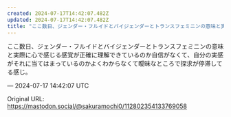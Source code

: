 ```yaml
---
created: 2024-07-17T14:42:07.482Z
updated: 2024-07-17T14:42:07.482Z
title: "ここ数日、ジェンダー・フルイドとバイジェンダーとトランスフェミニンの意味と実際に心で感じる感覚が正確に理解できているのか自信がなくて、自分の実感がそれに当てはま[...]"
---
```


<p>ここ数日、ジェンダー・フルイドとバイジェンダーとトランスフェミニンの意味と実際に心で感じる感覚が正確に理解できているのか自信がなくて、自分の実感がそれに当てはまっているのかよくわからなくて曖昧なところで探求が停滞してる感じ。</p>

&mdash; 2024-07-17 14:42:07 UTC

Original URL: https://mastodon.social/@sakuramochi0/112802354133769058
